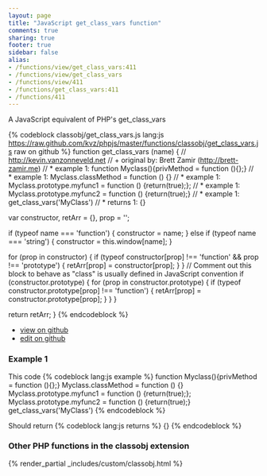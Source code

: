 ```yaml
---
layout: page
title: "JavaScript get_class_vars function"
comments: true
sharing: true
footer: true
sidebar: false
alias:
- /functions/view/get_class_vars:411
- /functions/view/get_class_vars
- /functions/view/411
- /functions/get_class_vars:411
- /functions/411
---
```

<!-- Generated by Rakefile:build -->
A JavaScript equivalent of PHP's get_class_vars

{% codeblock classobj/get_class_vars.js lang:js https://raw.github.com/kvz/phpjs/master/functions/classobj/get_class_vars.js raw on github %}
function get_class_vars (name) {
  // http://kevin.vanzonneveld.net
  // +   original by: Brett Zamir (http://brett-zamir.me)
  // *     example 1: function Myclass(){privMethod = function (){};}
  // *     example 1: Myclass.classMethod = function () {}
  // *     example 1: Myclass.prototype.myfunc1 = function () {return(true);};
  // *     example 1: Myclass.prototype.myfunc2 = function () {return(true);}
  // *     example 1: get_class_vars('MyClass')
  // *     returns 1: {}

  var constructor, retArr = {},
    prop = '';

  if (typeof name === 'function') {
    constructor = name;
  } else if (typeof name === 'string') {
    constructor = this.window[name];
  }

  for (prop in constructor) {
    if (typeof constructor[prop] !== 'function' && prop !== 'prototype') {
      retArr[prop] = constructor[prop];
    }
  }
  // Comment out this block to behave as "class" is usually defined in JavaScript convention
  if (constructor.prototype) {
    for (prop in constructor.prototype) {
      if (typeof constructor.prototype[prop] !== 'function') {
        retArr[prop] = constructor.prototype[prop];
      }
    }
  }

  return retArr;
}
{% endcodeblock %}

 - [view on github](https://github.com/kvz/phpjs/blob/master/functions/classobj/get_class_vars.js)
 - [edit on github](https://github.com/kvz/phpjs/edit/master/functions/classobj/get_class_vars.js)

### Example 1
This code
{% codeblock lang:js example %}
function Myclass(){privMethod = function (){};}
Myclass.classMethod = function () {}
Myclass.prototype.myfunc1 = function () {return(true);};
Myclass.prototype.myfunc2 = function () {return(true);}
get_class_vars('MyClass')
{% endcodeblock %}

Should return
{% codeblock lang:js returns %}
{}
{% endcodeblock %}


### Other PHP functions in the classobj extension
{% render_partial _includes/custom/classobj.html %}
